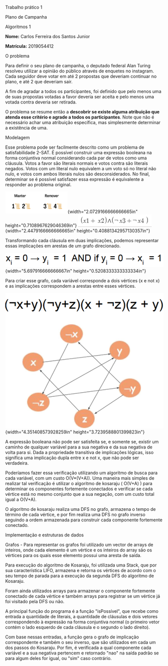 Trabalho prático 1

Plano de Campanha

Algoritmos 1

**Nome:** Carlos Ferreira dos Santos Junior

**Matrícula:** 2019054412

O problema

Para definir o seu plano de campanha, o deputado federal Alan Turing
resolveu utilizar a opinião do público através de enquetes no instagram.
Cada seguidor deve votar em até 2 propostas que deveriam continuar no
plano, e até 2 que deveriam sair.

A fim de agradar a todos os participantes, foi definido que pelo menos
uma de suas propostas votadas a favor deveria ser aceita e pelo menos
uma votada contra deveria ser retirada.

O problema se resume então a **descobrir se existe alguma atribuição que
atenda esse critério e agrade a todos os participantes**. Note que não é
necessário achar uma atribuição específica, mas simplesmente determinar
a existência de uma.

Modelagem

Esse problema pode ser facilmente descrito como um problema de
satisfabilidade 2-SAT. É possível construir uma expressão booleana na
forma conjuntiva normal considerando cada par de votos como uma
cláusula. Votos a favor são literais normais e votos contra são literais
negados. Votos com um literal nulo equivalem a um voto só no literal não
nulo, e votos com ambos literais nulos são desconsiderados. No final,
determinar se é possível satisfazer essa expressão é equivalente a
responder ao problema original.

![](./media/image4.png){width="2.0729166666666665in"
height="0.7108967629046369in"}
![](./media/image2.png){width="2.4479166666666665in"
height="0.40881342957130357in"}

Transformando cada cláusula em duas implicações, podemos representar
essas implicações em arestas de um grafo direcionado.

![](./media/image1.png){width="5.697916666666667in"
height="0.5208333333333334in"}

Para criar esse grafo, cada variável corresponde a dois vértices (x e
not x) e as implicações correspondem a arestas entre esses vértices.

![](./media/image3.png){width="4.351408573928259in"
height="3.7239588801399823in"}

A expressão booleana não pode ser satisfeita se, e somente se, existir
um caminho de qualquer variável para a sua negativa e da sua negativa de
volta para si. Dada a propriedade transitiva de implicações lógicas,
isso significa uma implicação dupla entre x e not x, que não pode ser
verdadeira.

Poderíamos fazer essa verificação utilizando um algoritmo de busca para
cada variável, com um custo O(V\*(V+A)). Uma maneira mais simples de
realizar tal verificação é utilizar o algoritmo de kosaraju ( O(V+A) )
para determinar os componentes fortemente conectados e verificar se cada
vértice está no mesmo conjunto que a sua negação, com um custo total
igual a O(V+A).

O algoritmo de kosaraju realiza uma DFS no grafo, armazena o tempo de
término de cada vértice, e por fim realiza uma DFS no grafo inverso
seguindo a ordem armazenada para construir cada componente fortemente
conectado.

Implementação e estruturas de dados

Grafos - Para representar os grafos foi utilizado um vector de arrays de
inteiros, onde cada elemento é um vértice e os inteiros do array são os
vértices para os quais esse elemento possui uma aresta de saída.

Para execução do algoritmo de Kosaraju, foi utilizada uma Stack, que por
sua característica LIFO, armazena e retorna os vértices de acordo com o
seu tempo de parada para a execução da segunda DFS do algoritmo de
Kosaraju.

Foram ainda utilizados arrays para armazenar o componente fortemente
conectado de cada vértice e também arrays para registrar se um vértice
já foi visitado pela DFS ou não.

A principal função do programa é a função "isPossível", que recebe como
entrada a quantidade de literais, a quantidade de cláusulas e dois
vetores correspondendo à expressão na forma conjuntiva normal (o
primeiro vetor contém o lado esquerdo de cada cláusula e o segundo o
lado direito).

Com base nessas entradas, a função gera o grafo de implicação
correspondente e também o seu inverso, que são utilizados em cada um dos
passos do Kosaraju. Por fim, é verificada a qual componente cada
variável e a sua negativa pertencem e retornado "nao" na saída padrão se
para algum deles for igual, ou "sim" caso contrário.
